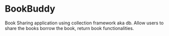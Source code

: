 # BookBuddy
Book Sharing application using collection framework aka db. Allow users to share the books borrow the book, return book functionalities.
